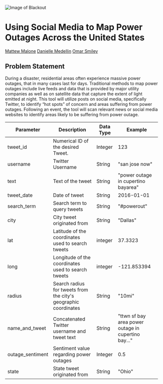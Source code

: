 ![Image of Blackout](https://s7d2.scene7.com/is/image/TWCNews/blackoutlookbackjpg)

# Using Social Media to Map Power Outages Across the United States

[Mattew Malone](https://git.generalassemb.ly/dmedellin/)
[Danielle Medellin](https://git.generalassemb.ly/mtm1186/)
[Omar Smiley](https://git.generalassemb.ly/smileyo)

## Problem Statement
During a disaster, residential areas often experience massive power outages, that in many cases last for days. Traditional methods to map power outages include live feeds and data that is provided by major utility companies as well as on satellite data that capture the extent of light emitted at night. 
This tool will utilize posts on social media, specifically Twitter, to identify “hot spots” of concern and areas suffering from power outages. Following an event, the tool will scan relevant news or social media websites to identify areas likely to be suffering from power outage.


| Parameter | Description | Data Type | Example |
| ------ | ------ | ------- | ------ |
| tweet_id | Numerical ID of the desired Tweet. | Integer | 123 |
| username | Twitter Username | String | "san jose now" |
| text | Text of the tweet | String | "power outage in cupertino bayarea" |
| tweet_date | Date of tweet | String | 2016-01-01 |
| search_term | Search term to query tweets | String | "#powerout" |
| city | City tweet originated from | String | "Dallas" |
| lat | Latitude of the coordinates used to search tweets | integer | 37.3323 |
| long | Longitude of the coordinates used to search tweets | integer | -121.853394 |
| radius | Search radius for tweets from the city's geographic coordinates  | String | "10mi" |
| name_and_tweet | Concatenated Twitter username and tweet text | String | "ttwn sf bay area power outage in cupertino bay..." |
| outage_sentiment | Sentiment value regarding power outages  | Integer | 0.5 |
| state | State tweet originated from | String | "Ohio" |
